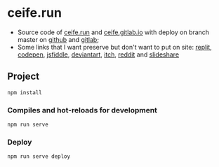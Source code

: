 # ceife.run
* Source code of [ceife.run](https://dacs.run) and [ceife.gitlab.io](http://felipe.dacs.run) with deploy on branch master on [github](https://github.com/ceife/ceife.github.io) and [gitlab](https://gitlab.com/ceife/ceife.gitlab.io);
* Some links that I want preserve but don't want to put on site: [replit](https://repl.it/@felipe_dacs), [codepen](https://codepen.io/ceife), [jsfiddle](https://jsfiddle.net/user/ceife), [deviantart](https://www.deviantart.com/neninja), [itch](https://ceife.itch.io/), [reddit](https://www.reddit.com/user/nenitfate) and [slideshare](https://www.slideshare.net/ceife)

## Project
```
npm install
```

### Compiles and hot-reloads for development
```
npm run serve
```

### Deploy
```
npm run serve deploy
```
